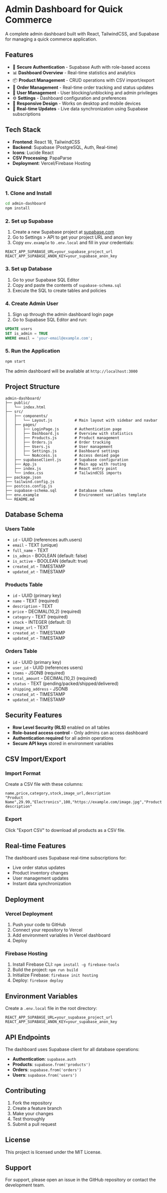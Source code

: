 # Admin Dashboard for Quick Commerce

A complete admin dashboard built with React, TailwindCSS, and Supabase for managing a quick commerce application.

## Features

- 🔐 **Secure Authentication** - Supabase Auth with role-based access
- 📊 **Dashboard Overview** - Real-time statistics and analytics
- 📦 **Product Management** - CRUD operations with CSV import/export
- 🛒 **Order Management** - Real-time order tracking and status updates
- 👥 **User Management** - User blocking/unblocking and admin privileges
- ⚙️ **Settings** - Dashboard configuration and preferences
- 📱 **Responsive Design** - Works on desktop and mobile devices
- 🔄 **Real-time Updates** - Live data synchronization using Supabase subscriptions

## Tech Stack

- **Frontend**: React 18, TailwindCSS
- **Backend**: Supabase (PostgreSQL, Auth, Real-time)
- **Icons**: Lucide React
- **CSV Processing**: PapaParse
- **Deployment**: Vercel/Firebase Hosting

## Quick Start

### 1. Clone and Install

```bash
cd admin-dashboard
npm install
```

### 2. Set up Supabase

1. Create a new Supabase project at [supabase.com](https://supabase.com)
2. Go to Settings > API to get your project URL and anon key
3. Copy `env.example` to `.env.local` and fill in your credentials:

```env
REACT_APP_SUPABASE_URL=your_supabase_project_url
REACT_APP_SUPABASE_ANON_KEY=your_supabase_anon_key
```

### 3. Set up Database

1. Go to your Supabase SQL Editor
2. Copy and paste the contents of `supabase-schema.sql`
3. Execute the SQL to create tables and policies

### 4. Create Admin User

1. Sign up through the admin dashboard login page
2. Go to Supabase SQL Editor and run:

```sql
UPDATE users 
SET is_admin = TRUE 
WHERE email = 'your-email@example.com';
```

### 5. Run the Application

```bash
npm start
```

The admin dashboard will be available at `http://localhost:3000`

## Project Structure

```
admin-dashboard/
├── public/
│   └── index.html
├── src/
│   ├── components/
│   │   └── Layout.js          # Main layout with sidebar and navbar
│   ├── pages/
│   │   ├── LoginPage.js       # Authentication page
│   │   ├── Dashboard.js       # Overview with statistics
│   │   ├── Products.js        # Product management
│   │   ├── Orders.js          # Order tracking
│   │   ├── Users.js           # User management
│   │   ├── Settings.js        # Dashboard settings
│   │   └── NoAccess.js        # Access denied page
│   ├── supabaseClient.js      # Supabase configuration
│   ├── App.js                 # Main app with routing
│   ├── index.js               # React entry point
│   └── index.css              # TailwindCSS imports
├── package.json
├── tailwind.config.js
├── postcss.config.js
├── supabase-schema.sql        # Database schema
├── env.example                # Environment variables template
└── README.md
```

## Database Schema

### Users Table
- `id` - UUID (references auth.users)
- `email` - TEXT (unique)
- `full_name` - TEXT
- `is_admin` - BOOLEAN (default: false)
- `is_active` - BOOLEAN (default: true)
- `created_at` - TIMESTAMP
- `updated_at` - TIMESTAMP

### Products Table
- `id` - UUID (primary key)
- `name` - TEXT (required)
- `description` - TEXT
- `price` - DECIMAL(10,2) (required)
- `category` - TEXT (required)
- `stock` - INTEGER (default: 0)
- `image_url` - TEXT
- `created_at` - TIMESTAMP
- `updated_at` - TIMESTAMP

### Orders Table
- `id` - UUID (primary key)
- `user_id` - UUID (references users)
- `items` - JSONB (required)
- `total_amount` - DECIMAL(10,2) (required)
- `status` - TEXT (pending/packed/shipped/delivered)
- `shipping_address` - JSONB
- `created_at` - TIMESTAMP
- `updated_at` - TIMESTAMP

## Security Features

- **Row Level Security (RLS)** enabled on all tables
- **Role-based access control** - Only admins can access dashboard
- **Authentication required** for all admin operations
- **Secure API keys** stored in environment variables

## CSV Import/Export

### Import Format
Create a CSV file with these columns:
```csv
name,price,category,stock,image_url,description
"Product Name",29.99,"Electronics",100,"https://example.com/image.jpg","Product description"
```

### Export
Click "Export CSV" to download all products as a CSV file.

## Real-time Features

The dashboard uses Supabase real-time subscriptions for:
- Live order status updates
- Product inventory changes
- User management updates
- Instant data synchronization

## Deployment

### Vercel Deployment

1. Push your code to GitHub
2. Connect your repository to Vercel
3. Add environment variables in Vercel dashboard
4. Deploy

### Firebase Hosting

1. Install Firebase CLI: `npm install -g firebase-tools`
2. Build the project: `npm run build`
3. Initialize Firebase: `firebase init hosting`
4. Deploy: `firebase deploy`

## Environment Variables

Create a `.env.local` file in the root directory:

```env
REACT_APP_SUPABASE_URL=your_supabase_project_url
REACT_APP_SUPABASE_ANON_KEY=your_supabase_anon_key
```

## API Endpoints

The dashboard uses Supabase client for all database operations:

- **Authentication**: `supabase.auth`
- **Products**: `supabase.from('products')`
- **Orders**: `supabase.from('orders')`
- **Users**: `supabase.from('users')`

## Contributing

1. Fork the repository
2. Create a feature branch
3. Make your changes
4. Test thoroughly
5. Submit a pull request

## License

This project is licensed under the MIT License.

## Support

For support, please open an issue in the GitHub repository or contact the development team.


